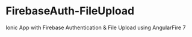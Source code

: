 # FirebaseAuth-FileUpload
Ionic App with Firebase Authentication &amp; File Upload using AngularFire 7

